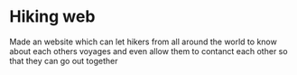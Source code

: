 # Hiking web
 Made an website which can let hikers from all around the world to know about each others voyages and even allow them to contanct each other so that they can go out together
